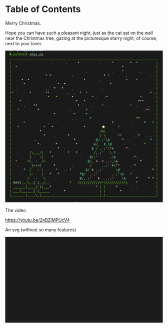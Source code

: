 # Table of Contents



Merry Christmas.

Hope you can have such a pleasant night, just as the cat sat on the wall near the Christmas tree, gazing at the picturesque starry night, of course, next to your lover.

![img](./sshot.png)

The video

<https://youtu.be/2nBZjMPUcV4>

An svg (without so many features)

![img](./xmas.svg)
